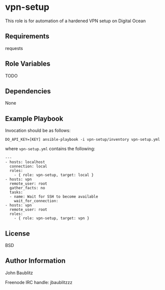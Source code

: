vpn-setup
=========

This role is for automation of a hardened VPN setup on Digital Ocean

Requirements
------------

requests

Role Variables
--------------

TODO

Dependencies
------------

None

Example Playbook
----------------

Invocation should be as follows:

`DO_API_KEY=[KEY] ansible-playbook -i vpn-setup/inventory vpn-setup.yml`

where `vpn-setup.yml` contains the following:

```
---
- hosts: localhost
  connection: local
  roles:
    - { role: vpn-setup, target: local }
- hosts: vpn 
  remote_user: root
  gather_facts: no
  tasks:
  - name: Wait for SSH to become available
    wait_for_connection:
- hosts: vpn
  remote_user: root
  roles:
    - { role: vpn-setup, target: vpn }
```

License
-------

BSD

Author Information
------------------

John Baublitz

Freenode IRC handle: jbaublitzzz
